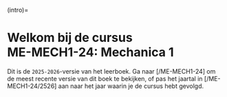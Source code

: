 (intro)=
# Welkom bij de cursus <br> **ME-MECH1-24: Mechanica 1**

Dit is de `2025-2026`-versie van het leerboek. Ga naar [/ME-MECH1-24] om de meest recente versie van dit boek te bekijken, of pas het jaartal in [/ME-MECH1-24/2526] aan naar het jaar waarin je de cursus hebt gevolgd.
